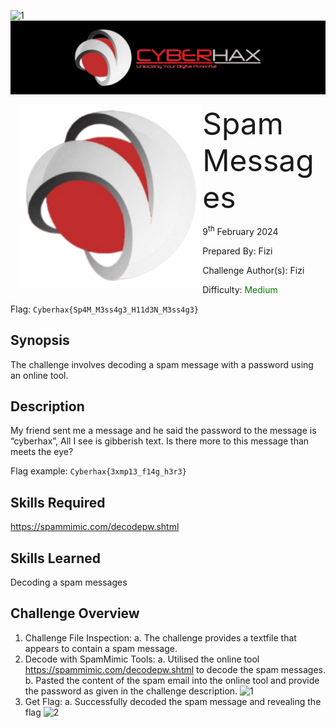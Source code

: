 ![1](https://github.com/FROST8ytes/Cyberhax-Hacking-101/assets/131322679/9f4acfd2-4c0e-4ae8-be09-20906e581e4c)![img](../../assets/banner.png)

<img src="../../assets/cyberhax.png" style="margin-left: 20px; zoom: 80%;" align=left />
<font size="10">Spam Messages</font>

9<sup>th</sup> February 2024

​Prepared By: Fizi

​Challenge Author(s): Fizi

​Difficulty: <font color=green>Medium</font>

Flag: `Cyberhax{Sp4M_M3ss4g3_H11d3N_M3ss4g3}`

## Synopsis

The challenge involves decoding a spam message with a password using an online tool.

## Description

My friend sent me a message and he said the password to the message is “cyberhax”, All I see is gibberish text. Is there more to this message than meets the eye?

Flag example: `Cyberhax{3xmp13_f14g_h3r3}`


## Skills Required

https://spammimic.com/decodepw.shtml


## Skills Learned

Decoding a spam messages

## Challenge Overview

1. Challenge File Inspection:
  a. The challenge provides a textfile that appears to contain a spam message.
2. Decode with SpamMimic Tools:
  a. Utilised the online tool https://spammimic.com/decodepw.shtml to
  decode the spam messages.
  b. Pasted the content of the spam email into the online tool and provide the
  password as given in the challenge description.
![1](https://github.com/FROST8ytes/Cyberhax-Hacking-101/assets/131322679/fa044c08-3e70-46e9-97fe-baa3a8b3758c)
4. Get Flag:
  a. Successfully decoded the spam message and revealing the flag
![2](https://github.com/FROST8ytes/Cyberhax-Hacking-101/assets/131322679/8ba2b003-ac44-4b52-8749-9d8ecba84a24)


   
